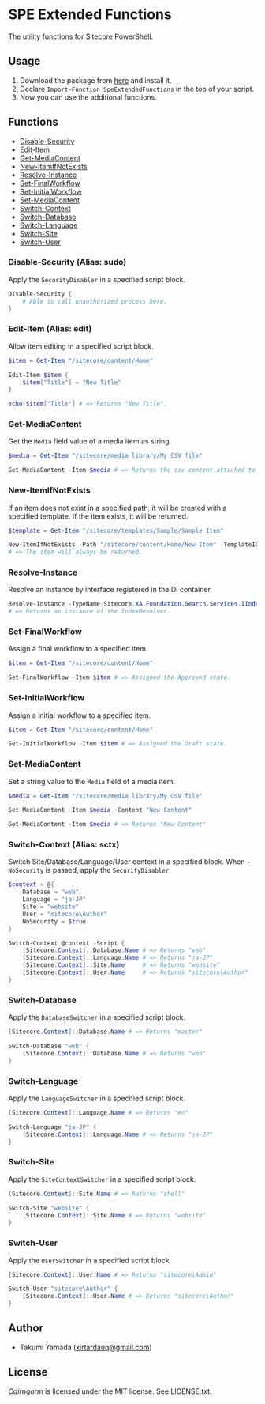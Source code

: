 # SPE Extended Functions
The utility functions for Sitecore PowerShell.

## Usage
1. Download the package from [here](https://github.com/xirtardauq/SPE-Extended-Functions/releases) and install it.
1. Declare `Import-Function SpeExtendedFunctions` in the top of your script.
1. Now you can use the additional functions.

## Functions

- [Disable-Security](#user-content-disable-security-alias-sudo)
- [Edit-Item](#user-content-edit-item-alias-edit)
- [Get-MediaContent](#user-content-get-mediacontent)
- [New-ItemIfNotExists](#user-content-new-itemifnotexists)
- [Resolve-Instance](#user-content-resolve-instance)
- [Set-FinalWorkflow](#user-content-set-finalworkflow)
- [Set-InitialWorkflow](#user-content-set-initialworkflow)
- [Set-MediaContent](#user-content-set-mediacontent)
- [Switch-Context](#user-content-switch-context-alias-sctx)
- [Switch-Database](#user-content-switch-database)
- [Switch-Language](#user-content-switch-language)
- [Switch-Site](#user-content-switch-site)
- [Switch-User](#user-content-switch-user)

### Disable-Security (Alias: sudo)
Apply the `SecurityDisabler` in a specified script block.

```powershell
Disable-Security {
    # Able to call unauthorized process here.
}
```

### Edit-Item (Alias: edit)
Allow item editing in a specified script block.

```powershell
$item = Get-Item "/sitecore/content/Home"

Edit-Item $item {
    $item["Title"] = "New Title"
}

echo $item["Title"] # => Returns "New Title".
```

### Get-MediaContent
Get the `Media` field value of a media item as string.

```powershell
$media = Get-Item "/sitecore/media library/My CSV file"

Get-MediaContent -Item $media # => Returns the csv content attached to $media.
```

### New-ItemIfNotExists
If an item does not exist in a specified path, it will be created with a specified template. If the item exists, it will be returned.

```powershell
$template = Get-Item "/sitecore/templates/Sample/Sample Item"

New-ItemIfNotExists -Path "/sitecore/content/Home/New Item" -TemplateID $template.ID
# => The item will always be returned.
```

### Resolve-Instance
Resolve an instance by interface registered in the DI container.

```powershell
Resolve-Instance -TypeName Sitecore.XA.Foundation.Search.Services.IIndexResolver
# => Returns an instance of the IndexResolver.
```

### Set-FinalWorkflow
Assign a final workflow to a specified item.

```powershell
$item = Get-Item "/sitecore/content/Home"

Set-FinalWorkflow -Item $item # => Assigned the Approved state.
```

### Set-InitialWorkflow
Assign a initial workflow to a specified item.

```powershell
$item = Get-Item "/sitecore/content/Home"

Set-InitialWorkflow -Item $item # => Assigned the Draft state.
```

### Set-MediaContent
Set a string value to the `Media` field of a media item.

```powershell
$media = Get-Item "/sitecore/media library/My CSV file"

Set-MediaContent -Item $media -Content "New Content"

Get-MediaContent -Item $media # => Returns "New Content"
```

### Switch-Context (Alias: sctx)
Switch Site/Database/Language/User context in a specified block. When `-NoSecurity` is passed, apply the `SecurityDisabler`.

```powershell
$context = @{
    Database = "web"
    Language = "ja-JP"
    Site = "website"
    User = "sitecore\Author"
    NoSecurity = $true
}

Switch-Context @context -Script {
    [Sitecore.Context]::Database.Name # => Returns "web"
    [Sitecore.Context]::Language.Name # => Returns "ja-JP"
    [Sitecore.Context]::Site.Name     # => Returns "website"
    [Sitecore.Context]::User.Name     # => Returns "sitecore\Author"
}
```

### Switch-Database
Apply the `DatabaseSwitcher` in a specified script block.

```powershell
[Sitecore.Context]::Database.Name # => Returns "master"

Switch-Database "web" {
    [Sitecore.Context]::Database.Name # => Returns "web"
}
```

### Switch-Language
Apply the `LanguageSwitcher` in a specified script block.

```powershell
[Sitecore.Context]::Language.Name # => Returns "en"

Switch-Language "ja-JP" {
    [Sitecore.Context]::Language.Name # => Returns "ja-JP"
}
```

### Switch-Site
Apply the `SiteContextSwitcher` in a specified script block.

```powershell
[Sitecore.Context]::Site.Name # => Returns "shell"

Switch-Site "website" {
    [Sitecore.Context]::Site.Name # => Returns "website"
}
```

### Switch-User
Apply the `UserSwitcher` in a specified script block.

```powershell
[Sitecore.Context]::User.Name # => Returns "sitecore\Admin"

Switch-User "sitecore\Author" {
    [Sitecore.Context]::User.Name # => Returns "sitecore\Author"
}
```

## Author
- Takumi Yamada (xirtardauq@gmail.com)

## License
*Cairngorm* is licensed under the MIT license. See LICENSE.txt.